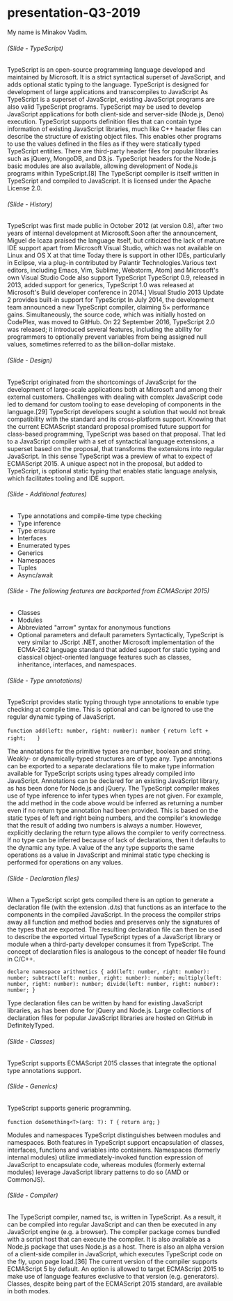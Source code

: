 # presentation-Q3-2019  
My name is Minakov Vadim.  
###### (Slide - TypeScript)
TypeScript is an open-source programming language developed and maintained by Microsoft. It is a strict syntactical superset of JavaScript, and adds optional static typing to the language.
TypeScript is designed for development of large applications and transcompiles to JavaScript As TypeScript is a superset of JavaScript, existing JavaScript programs are also valid TypeScript programs. TypeScript may be used to develop JavaScript applications for both client-side and server-side (Node.js, Deno) execution.
TypeScript supports definition files that can contain type information of existing JavaScript libraries, much like C++ header files can describe the structure of existing object files. This enables other programs to use the values defined in the files as if they were statically typed TypeScript entities. There are third-party header files for popular libraries such as jQuery, MongoDB, and D3.js. TypeScript headers for the Node.js basic modules are also available, allowing development of Node.js programs within TypeScript.[8]
The TypeScript compiler is itself written in TypeScript and compiled to JavaScript. It is licensed under the Apache License 2.0. 
###### (Slide - History)
TypeScript was first made public in October 2012 (at version 0.8), after two years of internal development at Microsoft.Soon after the announcement, Miguel de Icaza praised the language itself, but criticized the lack of mature IDE support apart from Microsoft Visual Studio, which was not available on Linux and OS X at that time Today there is support in other IDEs, particularly in Eclipse, via a plug-in contributed by Palantir Technologies.Various text editors, including Emacs, Vim, Sublime, Webstorm, Atom] and Microsoft's own Visual Studio Code also support TypeScript
TypeScript 0.9, released in 2013, added support for generics, TypeScript 1.0 was released at Microsoft's Build developer conference in 2014.] Visual Studio 2013 Update 2 provides built-in support for TypeScript
In July 2014, the development team announced a new TypeScript compiler, claiming 5× performance gains. Simultaneously, the source code, which was initially hosted on CodePlex, was moved to GitHub.
On 22 September 2016, TypeScript 2.0 was released; it introduced several features, including the ability for programmers to optionally prevent variables from being assigned null values, sometimes referred to as the billion-dollar mistake.
###### (Slide - Design)
TypeScript originated from the shortcomings of JavaScript for the development of large-scale applications both at Microsoft and among their external customers. Challenges with dealing with complex JavaScript code led to demand for custom tooling to ease developing of components in the language.[29]
TypeScript developers sought a solution that would not break compatibility with the standard and its cross-platform support. Knowing that the current ECMAScript standard proposal promised future support for class-based programming, TypeScript was based on that proposal. That led to a JavaScript compiler with a set of syntactical language extensions, a superset based on the proposal, that transforms the extensions into regular JavaScript. In this sense TypeScript was a preview of what to expect of ECMAScript 2015. A unique aspect not in the proposal, but added to TypeScript, is optional static typing that enables static language analysis, which facilitates tooling and IDE support.
###### (Slide - Additional features)
-	Type annotations and compile-time type checking
-	Type inference
-	Type erasure
-	Interfaces
-	Enumerated types
-	Generics
-	Namespaces
-	Tuples
-	Async/await  
###### (Slide - The following features are backported from ECMAScript 2015)
-	Classes
-	Modules
-	Abbreviated "arrow" syntax for anonymous functions
-	Optional parameters and default parameters
Syntactically, TypeScript is very similar to JScript .NET, another Microsoft implementation of the ECMA-262 language standard that added support for static typing and classical object-oriented language features such as classes, inheritance, interfaces, and namespaces.
  
###### (Slide - Type annotations)
TypeScript provides static typing through type annotations to enable type checking at compile time. This is optional and can be ignored to use the regular dynamic typing of JavaScript.

`function add(left: number, right: number): number {`
	`return left + right;	`
`}`

The annotations for the primitive types are number, boolean and string. Weakly- or dynamically-typed structures are of type any.
Type annotations can be exported to a separate declarations file to make type information available for TypeScript scripts using types already compiled into JavaScript. Annotations can be declared for an existing JavaScript library, as has been done for Node.js and jQuery.
The TypeScript compiler makes use of type inference to infer types when types are not given. For example, the add method in the code above would be inferred as returning a number even if no return type annotation had been provided. This is based on the static types of left and right being numbers, and the compiler's knowledge that the result of adding two numbers is always a number. However, explicitly declaring the return type allows the compiler to verify correctness.
If no type can be inferred because of lack of declarations, then it defaults to the dynamic any type. A value of the any type supports the same operations as a value in JavaScript and minimal static type checking is performed for operations on any values.
###### (Slide - Declaration files) 
When a TypeScript script gets compiled there is an option to generate a declaration file (with the extension .d.ts) that functions as an interface to the components in the compiled JavaScript. In the process the compiler strips away all function and method bodies and preserves only the signatures of the types that are exported. The resulting declaration file can then be used to describe the exported virtual TypeScript types of a JavaScript library or module when a third-party developer consumes it from TypeScript.
The concept of declaration files is analogous to the concept of header file found in C/C++.

`declare namespace arithmetics {
    add(left: number, right: number): number;
    subtract(left: number, right: number): number;
    multiply(left: number, right: number): number;
    divide(left: number, right: number): number;
}`

Type declaration files can be written by hand for existing JavaScript libraries, as has been done for jQuery and Node.js.
Large collections of declaration files for popular JavaScript libraries are hosted on GitHub in DefinitelyTyped.
###### (Slide - Classes)
TypeScript supports ECMAScript 2015 classes that integrate the optional type annotations support.
###### (Slide - Generics) 
TypeScript supports generic programming.

`function doSomething<T>(arg: T): T {`
    `return arg;`
`}`

Modules and namespaces
TypeScript distinguishes between modules and namespaces. Both features in TypeScript support encapsulation of classes, interfaces, functions and variables into containers. Namespaces (formerly internal modules) utilize immediately-invoked function expression of JavaScript to encapsulate code, whereas modules (formerly external modules) leverage JavaScript library patterns to do so (AMD or CommonJS). 
###### (Slide - Compiler)  
The TypeScript compiler, named tsc, is written in TypeScript. As a result, it can be compiled into regular JavaScript and can then be executed in any JavaScript engine (e.g. a browser). The compiler package comes bundled with a script host that can execute the compiler. It is also available as a Node.js package that uses Node.js as a host.
There is also an alpha version of a client-side compiler in JavaScript, which executes TypeScript code on the fly, upon page load.[36]
The current version of the compiler supports ECMAScript 5 by default. An option is allowed to target ECMAScript 2015 to make use of language features exclusive to that version (e.g. generators). Classes, despite being part of the ECMAScript 2015 standard, are available in both modes.
